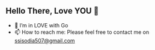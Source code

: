 ## Hello There, Love YOU 👋


- 🔭 I’m in LOVE with Go
- 📫 How to reach me: Please feel free to contact me on ssisodia507@gmail.com
